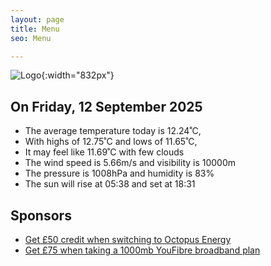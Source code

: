 ```yaml
---
layout: page
title: Menu
seo: Menu

---
```


![Logo](/images/logo.jpg){:width="832px"}

<!-- weather_marker starts -->
## On Friday, 12 September 2025

- The average temperature today is 12.24˚C,
- With highs of 12.75˚C and lows of 11.65˚C,
- It may feel like 11.69˚C with few clouds
- The wind speed is 5.66m/s and visibility is 10000m
- The pressure is 1008hPa and humidity is 83%
- The sun will rise at 05:38 and set at 18:31

<!-- weather_marker ends -->

## Sponsors

- [Get £50 credit when switching to Octopus Energy](https://bit.ly/3oD1nnS)
- [Get £75 when taking a 1000mb YouFibre broadband plan](https://aklam.io/91zWhU?)
